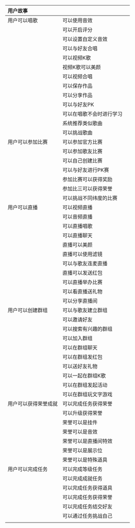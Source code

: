 | 用户故事 |  |  |
| :--- | :--- | :--- |
| 用户可以唱歌 | 可以使用音效 |  |
|  | 可以开启评分 |  |
|  | 可以设置自定义音效 |  |
|  | 可以与好友合唱 |  |
|  | 可以视频K歌 |  |
|  | 视频K歌可以美颜 |  |
|  | 可以视频合唱 |  |
|  | 可以保存作品 |  |
|  | 可以分享作品 |  |
|  | 可以与好友PK |  |
|  | 可以在唱歌不会时进行学习 |  |
|  | 系统推荐类似歌曲 |  |
|  | 可以挑战歌曲 |  |
| 用户可以参加比赛 | 可以参加官方比赛 |  |
|  | 可以参加歌友比赛 |  |
|  | 可以自己创建比赛 |  |
|  | 可以与好友进行PK赛 |  |
|  | 参加比赛可以获得奖励 |  |
|  | 参加比三可以获得荣誉 |  |
|  | 可以挑战不同纬度的比赛 |  |
| 用户可以直播 | 可以视频直播 |  |
|  | 可以音频直播 |  |
|  | 可以直播唱歌 |  |
|  | 可以直播聊天 |  |
|  | 直播可以美颜 |  |
|  | 直播可以使用滤镜 |  |
|  | 可以与歌友连麦直播 |  |
|  | 直播可以发送红包 |  |
|  | 可以直播举办比赛 |  |
|  | 可以看直播送礼物 |  |
|  | 可以分享直播间 |  |
| 用户可以创建群组 | 可以与歌友建立群组 |  |
|  | 可以邀请好友 |  |
|  | 可以搜索有兴趣的群组 |  |
|  | 可以加入群组 |  |
|  | 可以在群组聊天 |  |
|  | 可以在群组发红包 |  |
|  | 可以送好友礼物 |  |
|  | 可以一起在群组K歌 |  |
|  | 可以在群组发起活动 |  |
|  | 可以在群组玩文字游戏 |  |
| 用户可以获得荣誉成就 | 可以完成任务获得荣誉 |  |
|  | 可以升级获得荣誉 |  |
|  | 荣誉可以是挂件 |  |
|  | 荣誉可以是音效 |  |
|  | 荣誉可以是直播间特效 |  |
|  | 荣誉可以是展示位 |  |
|  | 荣誉可以是特殊道具 |  |
| 用户可以完成任务 | 可以完成等级任务 |  |
|  | 可以完成成就任务 |  |
|  | 可以完成任务获得道具 |  |
|  | 可以完成任务获得荣誉 |  |
|  | 可以完成任务结交好友 |  |
|  | 可以通过任务挑战自己 |  |
|  |  |  |



